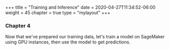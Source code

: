 +++
title = "Training and Inference"
date = 2020-04-27T11:34:52-06:00
weight = 45
chapter = true
type = "mylayout"
+++

### Chapter 4

Now that we've prepared our training data, let's train a model on SageMaker using GPU instances, then use the model to get predictions.

